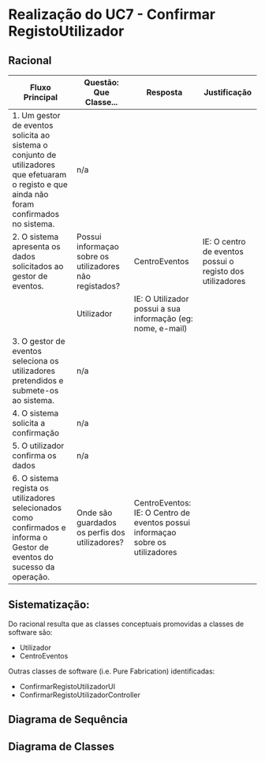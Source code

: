 # Realização do UC7 - Confirmar RegistoUtilizador #

## Racional ##

Fluxo Principal | Questão: Que Classe... | Resposta | Justificação
--------------- | ---------------------- | -------- | ------------
1. Um gestor de eventos solicita ao sistema o conjunto de utilizadores que efetuaram o registo e que ainda não foram confirmados no sistema. | n/a| |
2. O sistema apresenta os dados solicitados ao gestor de eventos. | Possui informaçao sobre os utilizadores não registados? | CentroEventos | IE: O centro de eventos possui o registo dos utilizadores
 | |Utilizador| IE: O Utilizador possui a sua informação (eg: nome, e-mail)
3. O gestor de eventos seleciona os utilizadores pretendidos e submete-os ao sistema. | n/a| |
4. O sistema solicita a confirmação | n/a | |
5. O utilizador confirma os dados |n/a | |
6. O sistema regista os utilizadores selecionados como confirmados e informa o Gestor de eventos do sucesso da operação. | Onde são guardados os perfis dos utilizadores?| CentroEventos: IE: O Centro de eventos possui informaçao sobre os utilizadores 



## Sistematização: ##

Do racional resulta que as classes conceptuais promovidas a classes de software são:

* Utilizador
* CentroEventos



Outras classes de software (i.e. Pure Fabrication) identificadas:  

* ConfirmarRegistoUtilizadorUI
* ConfirmarRegistoUtilizadorController


## Diagrama de Sequência ##


## Diagrama de Classes ##